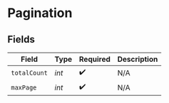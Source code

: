 # Pagination


## Fields

| Field              | Type               | Required           | Description        |
| ------------------ | ------------------ | ------------------ | ------------------ |
| `totalCount`       | *int*              | :heavy_check_mark: | N/A                |
| `maxPage`          | *int*              | :heavy_check_mark: | N/A                |